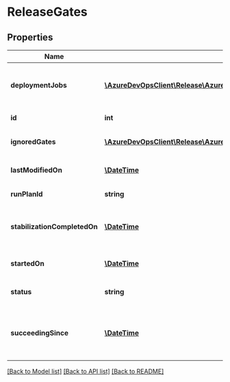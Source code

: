 # ReleaseGates

## Properties
Name | Type | Description | Notes
------------ | ------------- | ------------- | -------------
**deploymentJobs** | [**\AzureDevOpsClient\Release\AzureDevOpsClient\Release\Model\DeploymentJob[]**](DeploymentJob.md) | Contains the gates job details of each evaluation. | [optional] 
**id** | **int** | ID of release gates. | [optional] 
**ignoredGates** | [**\AzureDevOpsClient\Release\AzureDevOpsClient\Release\Model\IgnoredGate[]**](IgnoredGate.md) | List of ignored gates. | [optional] 
**lastModifiedOn** | [**\DateTime**](\DateTime.md) | Gates last modified time. | [optional] 
**runPlanId** | **string** | Run plan ID of the gates. | [optional] 
**stabilizationCompletedOn** | [**\DateTime**](\DateTime.md) | Gates stabilization completed date and time. | [optional] 
**startedOn** | [**\DateTime**](\DateTime.md) | Gates evaluation started time. | [optional] 
**status** | **string** | Status of release gates. | [optional] 
**succeedingSince** | [**\DateTime**](\DateTime.md) | Date and time at which all gates executed successfully. | [optional] 

[[Back to Model list]](../README.md#documentation-for-models) [[Back to API list]](../README.md#documentation-for-api-endpoints) [[Back to README]](../README.md)


